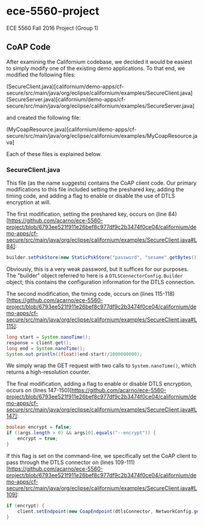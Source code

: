 # ece-5560-project
ECE 5560 Fall 2016 Project (Group 1)

## CoAP Code

After examining the Californium codebase, we decided it would be easiest to 
simply modify one of the existing demo applications. To that end, we modified
the following files:

(SecureClient.java)[californium/demo-apps/cf-secure/src/main/java/org/eclipse/californium/examples/SecureClient.java]
(SecureServer.java)[californium/demo-apps/cf-secure/src/main/java/org/eclipse/californium/examples/SecureServer.java]

and created the following file:

(MyCoapResource.java)[californium/demo-apps/cf-secure/src/main/java/org/eclipse/californium/examples/MyCoapResource.java]

Each of these files is explained below.

### SecureClient.java

This file (as the name suggests) contains the CoAP client code. Our primary
modifications to this file included setting the preshared key, adding the timing
code, and adding a flag to enable or disable the use of DTLS encryption at will.

The first modification, setting the preshared key, occurs on (line 84)[https://github.com/acarno/ece-5560-project/blob/6793ee521f911e26bef8c977df9c2b3474f0ce04/californium/demo-apps/cf-secure/src/main/java/org/eclipse/californium/examples/SecureClient.java#L84]:

```java
builder.setPskStore(new StaticPskStore("password", "sesame".getBytes()));
```

Obviously, this is a very weak password, but it suffices for our purposes. The
"builder" object referred to here is a `DTLSConnectorConfig.Builder` object; 
this contains the configuration information for the DTLS connection.

The second modification, the timing code, occurs on (lines 115-118)[https://github.com/acarno/ece-5560-project/blob/6793ee521f911e26bef8c977df9c2b3474f0ce04/californium/demo-apps/cf-secure/src/main/java/org/eclipse/californium/examples/SecureClient.java#L115]:

```java
long start = System.nanoTime();
response = client.get();
long end = System.nanoTime();
System.out.println((float)(end-start)/1000000000);
```

We simply wrap the GET request with two calls to `System.nanoTime()`, which
returns a high-resolution counter.

The final modification, adding a flag to enable or disable DTLS encryption,
occurs on (lines 147-150)[https://github.com/acarno/ece-5560-project/blob/6793ee521f911e26bef8c977df9c2b3474f0ce04/californium/demo-apps/cf-secure/src/main/java/org/eclipse/californium/examples/SecureClient.java#L147]:

```java
boolean encrypt = false;
if ((args.length > 0) && args[0].equals("--encrypt")) {
    encrypt = true;
}
```

If this flag is set on the command-line, we specifically set the CoAP client
to pass through the DTLS connector on (lines 109-111)[https://github.com/acarno/ece-5560-project/blob/6793ee521f911e26bef8c977df9c2b3474f0ce04/californium/demo-apps/cf-secure/src/main/java/org/eclipse/californium/examples/SecureClient.java#L109]:

```java
if (encrypt) {
    client.setEndpoint(new CoapEndpoint(dtlsConnector, NetworkConfig.getStandard()));
} 
```
